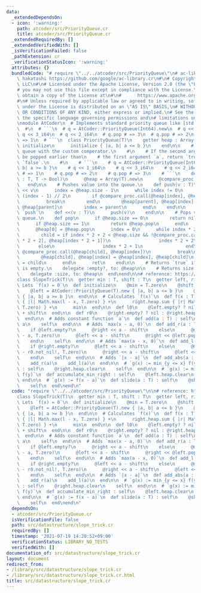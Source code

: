 ```yaml
---
data:
  _extendedDependsOn:
  - icon: ':warning:'
    path: atcoder/src/PriorityQueue.cr
    title: atcoder/src/PriorityQueue.cr
  _extendedRequiredBy: []
  _extendedVerifiedWith: []
  _isVerificationFailed: false
  _pathExtension: cr
  _verificationStatusIcon: ':warning:'
  attributes: {}
  bundledCode: "# require \"../../atcoder/src/PriorityQueue\"\n# ac-library.cr by\
    \ hakatashi https://github.com/google/ac-library.cr\n#\n# Copyright 2021 Google\
    \ LLC\n#\n# Licensed under the Apache License, Version 2.0 (the \"License\");\n\
    # you may not use this file except in compliance with the License.\n# You may\
    \ obtain a copy of the License at\n#\n#      https://www.apache.org/licenses/LICENSE-2.0\n\
    #\n# Unless required by applicable law or agreed to in writing, software\n# distributed\
    \ under the License is distributed on an \"AS IS\" BASIS,\n# WITHOUT WARRANTIES\
    \ OR CONDITIONS OF ANY KIND, either express or implied.\n# See the License for\
    \ the specific language governing permissions and\n# limitations under the License.\n\
    \nmodule AtCoder\n  # Implements standard priority queue like [std::priority_queue](https://en.cppreference.com/w/cpp/container/priority_queue).\n\
    \  #\n  # ```\n  # q = AtCoder::PriorityQueue(Int64).new\n  # q << 1_i64\n  #\
    \ q << 3_i64\n  # q << 2_i64\n  # q.pop # => 3\n  # q.pop # => 2\n  # q.pop #\
    \ => 1\n  # ```\n  class PriorityQueue(T)\n    getter heap : Array(T)\n\n    def\
    \ initialize\n      initialize { |a, b| a <= b }\n    end\n\n    # Initializes\
    \ queue with the custom comperator.\n    #\n    # If the second argument `b` should\
    \ be popped earlier than\n    # the first argument `a`, return `true`. Else, return\
    \ `false`.\n    #\n    # ```\n    # q = AtCoder::PriorityQueue(Int64).new { |a,\
    \ b| a >= b }\n    # q << 1_i64\n    # q << 3_i64\n    # q << 2_i64\n    # q.pop\
    \ # => 1\n    # q.pop # => 2\n    # q.pop # => 3\n    # ```\n    def initialize(&block\
    \ : T, T -> Bool)\n      @heap = Array(T).new\n      @compare_proc = block\n \
    \   end\n\n    # Pushes value into the queue.\n    def push(v : T)\n      @heap\
    \ << v\n      index = @heap.size - 1\n      while index != 0\n        parent =\
    \ (index - 1) // 2\n        if @compare_proc.call(@heap[index], @heap[parent])\n\
    \          break\n        end\n        @heap[parent], @heap[index] = @heap[index],\
    \ @heap[parent]\n        index = parent\n      end\n    end\n\n    # Alias of\
    \ `push`\n    def <<(v : T)\n      push(v)\n    end\n\n    # Pops value from the\
    \ queue.\n    def pop\n      if @heap.size == 0\n        return nil\n      end\n\
    \      if @heap.size == 1\n        return @heap.pop\n      end\n      ret = @heap.first\n\
    \      @heap[0] = @heap.pop\n      index = 0\n      while index * 2 + 1 < @heap.size\n\
    \        child = if index * 2 + 2 < @heap.size && !@compare_proc.call(@heap[index\
    \ * 2 + 2], @heap[index * 2 + 1])\n                  index * 2 + 2\n         \
    \       else\n                  index * 2 + 1\n                end\n        if\
    \ @compare_proc.call(@heap[child], @heap[index])\n          break\n        end\n\
    \        @heap[child], @heap[index] = @heap[index], @heap[child]\n        index\
    \ = child\n      end\n      ret\n    end\n\n    # Returns `true` if the queue\
    \ is empty.\n    delegate :empty?, to: @heap\n\n    # Returns size of the queue.\n\
    \    delegate :size, to: @heap\n  end\nend\n\n# reference: https://maspypy.com/slope-trick-1-%e8%a7%a3%e8%aa%ac%e7%b7%a8\n\
    class SlopeTrick(T)\n  getter min : T, shift : T\n  getter left, right\n\n  #\
    \ Lets `f(x) = 0`\n  def initialize\n    @min = T.zero\n    @shift = T.zero\n\
    \    @left = AtCoder::PriorityQueue(T).new { |a, b| a <= b }\n    @right = AtCoder::PriorityQueue(T).new\
    \ { |a, b| a >= b }\n  end\n\n  # Calculates `f(x)`\n  def f(x : T) : T\n    left.heap.sum\
    \ { |l| Math.max(l - x, T.zero) } +\n      right.heap.sum { |r| Math.max(x - r,\
    \ T.zero) } +\n      min\n  end\n\n  def l0\n    @left.empty? ? nil : @left.heap.first\
    \ + shift\n  end\n\n  def r0\n    @right.empty? ? nil : @right.heap.first + shift\n\
    \  end\n\n  # Adds constant function `a`\n  def add(a : T) : self\n    @min +=\
    \ a\n    self\n  end\n\n  # Adds `max(x - a, 0)`\n  def add_r(a : T) : self\n\
    \    if @left.empty?\n      @right << a - shift\n    else\n      @min += Math.max(l0.not_nil!\
    \ - a, T.zero)\n      @left << a - shift\n      @right << @left.pop.not_nil!\n\
    \    end\n    self\n  end\n\n  # Adds `max(a - x, 0)`\n  def add_l(a : T) : self\n\
    \    if @right.empty?\n      @left << a - shift\n    else\n      @min += Math.max(a\
    \ - r0.not_nil!, T.zero)\n      @right << a - shift\n      @left << @right.pop.not_nil!\n\
    \    end\n    self\n  end\n\n  # Adds `|x - a|`\n  def add_abs(a : T) : self\n\
    \    add_r(a)\n    add_l(a)\n  end\n\n  # `g(x) := min_{y <= x} f(y)`\n  def accumulate_min\
    \ : self\n    @right.heap.clear\n    self\n  end\n\n  # `g(x) := min_{y >= x}\
    \ f(y)`\n  def accumulate_min_right : self\n    @left.heap.clear\n    self\n \
    \ end\n\n  # `g(x) := f(x - a)`\n  def slide(a : T) : self\n    @shift += a\n\
    \    self\n  end\nend\n"
  code: "require \"../../atcoder/src/PriorityQueue\"\n\n# reference: https://maspypy.com/slope-trick-1-%e8%a7%a3%e8%aa%ac%e7%b7%a8\n\
    class SlopeTrick(T)\n  getter min : T, shift : T\n  getter left, right\n\n  #\
    \ Lets `f(x) = 0`\n  def initialize\n    @min = T.zero\n    @shift = T.zero\n\
    \    @left = AtCoder::PriorityQueue(T).new { |a, b| a <= b }\n    @right = AtCoder::PriorityQueue(T).new\
    \ { |a, b| a >= b }\n  end\n\n  # Calculates `f(x)`\n  def f(x : T) : T\n    left.heap.sum\
    \ { |l| Math.max(l - x, T.zero) } +\n      right.heap.sum { |r| Math.max(x - r,\
    \ T.zero) } +\n      min\n  end\n\n  def l0\n    @left.empty? ? nil : @left.heap.first\
    \ + shift\n  end\n\n  def r0\n    @right.empty? ? nil : @right.heap.first + shift\n\
    \  end\n\n  # Adds constant function `a`\n  def add(a : T) : self\n    @min +=\
    \ a\n    self\n  end\n\n  # Adds `max(x - a, 0)`\n  def add_r(a : T) : self\n\
    \    if @left.empty?\n      @right << a - shift\n    else\n      @min += Math.max(l0.not_nil!\
    \ - a, T.zero)\n      @left << a - shift\n      @right << @left.pop.not_nil!\n\
    \    end\n    self\n  end\n\n  # Adds `max(a - x, 0)`\n  def add_l(a : T) : self\n\
    \    if @right.empty?\n      @left << a - shift\n    else\n      @min += Math.max(a\
    \ - r0.not_nil!, T.zero)\n      @right << a - shift\n      @left << @right.pop.not_nil!\n\
    \    end\n    self\n  end\n\n  # Adds `|x - a|`\n  def add_abs(a : T) : self\n\
    \    add_r(a)\n    add_l(a)\n  end\n\n  # `g(x) := min_{y <= x} f(y)`\n  def accumulate_min\
    \ : self\n    @right.heap.clear\n    self\n  end\n\n  # `g(x) := min_{y >= x}\
    \ f(y)`\n  def accumulate_min_right : self\n    @left.heap.clear\n    self\n \
    \ end\n\n  # `g(x) := f(x - a)`\n  def slide(a : T) : self\n    @shift += a\n\
    \    self\n  end\nend\n"
  dependsOn:
  - atcoder/src/PriorityQueue.cr
  isVerificationFile: false
  path: src/datastructure/slope_trick.cr
  requiredBy: []
  timestamp: '2021-07-19 14:20:52+09:00'
  verificationStatus: LIBRARY_NO_TESTS
  verifiedWith: []
documentation_of: src/datastructure/slope_trick.cr
layout: document
redirect_from:
- /library/src/datastructure/slope_trick.cr
- /library/src/datastructure/slope_trick.cr.html
title: src/datastructure/slope_trick.cr
---
```

